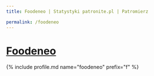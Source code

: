 ```yaml
---
title: Foodeneo | Statystyki patronite.pl | Patromierz

permalink: /foodeneo
---
```


# [Foodeneo](https://patronite.pl/foodeneo)

{% include profile.md name="foodeneo" prefix="f" %}
